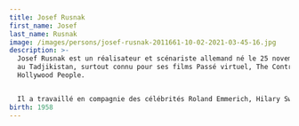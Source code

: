 ```yaml
---
title: Josef Rusnak
first_name: Josef
last_name: Rusnak
image: /images/persons/josef-rusnak-2011661-10-02-2021-03-45-16.jpg
description: >-
  Josef Rusnak est un réalisateur et scénariste allemand né le 25 novembre 1958
  au Tadjikistan, surtout connu pour ses films Passé virtuel, The Contractor et
  Hollywood People.


  Il a travaillé en compagnie des célébrités Roland Emmerich, Hilary Swank et Wesley Snipes.
birth: 1958
---
```

